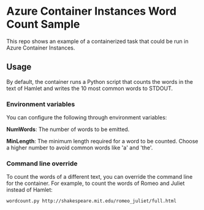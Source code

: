 # Azure Container Instances Word Count Sample

This repo shows an example of a containerized task that could be run in Azure Container Instances.

## Usage

By default, the container runs a Python script that counts the words in the text of Hamlet and writes the 10 most common words to STDOUT.

### Environment variables

You can configure the following through environment variables:

**NumWords**: The number of words to be emitted.

**MinLength**: The minimum length required for a word to be counted. Choose a higher number to avoid common words like 'a' and 'the'.

### Command line override

To count the words of a different text, you can override the command line for the container. For example, to count the words of Romeo and Juliet instead of Hamlet:

```
wordcount.py http://shakespeare.mit.edu/romeo_juliet/full.html
```